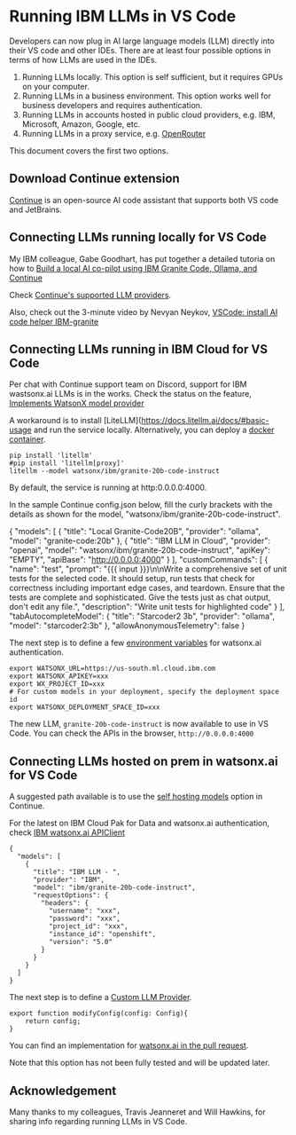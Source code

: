 # Running IBM LLMs in VS Code

Developers can now plug in AI large language models (LLM) directly into their VS code and other IDEs. There are at least four possible options in terms of how LLMs are used in the IDEs.

1. Running LLMs locally. This option is self sufficient, but it requires GPUs on your computer.
2. Running LLMs in a business environment. This option works well for business developers and requires authentication.
3. Running LLMs in accounts hosted in public cloud providers, e.g. IBM, Microsoft, Amazon, Google, etc.
4. Running LLMs in a proxy service, e.g. [OpenRouter](https://openrouter.ai)

This document covers the first two options.

## Download Continue extension

[Continue](https://www.continue.dev/) is an open-source AI code assistant that supports both VS code and JetBrains. 

## Connecting LLMs running locally for VS Code

My IBM colleague, Gabe Goodhart, has put together a detailed tutoria on how to [Build a local AI co-pilot using IBM Granite Code, Ollama, and Continue](https://developer.ibm.com/tutorials/awb-local-ai-copilot-ibm-granite-code-ollama-continue/)

Check [Continue's supported LLM providers](https://docs.continue.dev/setup/select-provider).

Also, check out the 3-minute video by Nevyan Neykov, [VSCode: install AI code helper IBM-granite](https://www.youtube.com/watch?v=VJvjgIx0a0I)


## Connecting LLMs running in IBM Cloud for VS Code

Per chat with Continue support team on Discord, support for IBM wastsonx.ai LLMs is in the works. Check the status on the feature, [Implements WatsonX model provider](https://github.com/continuedev/continue/pull/1831)

A workaround is to install [LiteLLM](https://docs.litellm.ai/docs/#basic-usage and run the service locally. Alternatively, you can deploy a [docker container](https://docs.litellm.ai/docs/proxy/deploy).

```
pip install 'litellm'
#pip install 'litellm[proxy]'
litellm --model watsonx/ibm/granite-20b-code-instruct
```

By default, the service is running at http:0.0.0.0:4000. 

In the sample Continue config.json below, fill the curly brackets with the details as shown for the model, "watsonx/ibm/granite-20b-code-instruct". 

{
  "models": [
    {
      "title": "Local Granite-Code20B",
      "provider": "ollama",
      "model": "granite-code:20b"
    },
    {
      "title": "IBM LLM in Cloud",
      "provider": "openai",
      "model": "watsonx/ibm/granite-20b-code-instruct",
      "apiKey": "EMPTY",
      "apiBase": "http://0.0.0.0:4000"
    }
  ],
  "customCommands": [
    {
      "name": "test",
      "prompt": "{{{ input }}}\n\nWrite a comprehensive set of unit tests for the selected code. It should setup, run tests that check for correctness including important edge cases, and teardown. Ensure that the tests are complete and sophisticated. Give the tests just as chat output, don't edit any file.",
      "description": "Write unit tests for highlighted code"
    }
  ],
  "tabAutocompleteModel": {
    "title": "Starcoder2 3b",
    "provider": "ollama",
    "model": "starcoder2:3b"
  },
  "allowAnonymousTelemetry": false
}

The next step is to define a few [environment variables]((https://docs.litellm.ai/docs/providers/watsonx)) for watsonx.ai authentication.

```
export WATSONX_URL=https://us-south.ml.cloud.ibm.com
export WATSONX_APIKEY=xxx
export WX_PROJECT_ID=xxx
# For custom models in your deployment, specify the deployment space id
export WATSONX_DEPLOYMENT_SPACE_ID=xxx
```

The new LLM, `granite-20b-code-instruct` is now available to use in VS Code. You can check the APIs in the browser, `http://0.0.0.0:4000`

## Connecting LLMs hosted on prem in watsonx.ai for VS Code

A suggested path available is to use the [self hosting models](https://docs.continue.dev/setup/configuration#self-hosting-an-open-source-model) option in Continue. 

For the latest on IBM Cloud Pak for Data and watsonx.ai authentication, check [IBM watsonx.ai APIClient](https://ibm.github.io/watsonx-ai-python-sdk/base.html#credentials.Credentials)


```
{
  "models": [
    {
      "title": "IBM LLM - ",
      "provider": "IBM",
      "model": "ibm/granite-20b-code-instruct",
      "requestOptions": {
        "headers": {
          "username": "xxx",
          "password": "xxx",
          "project_id": "xxx",
          "instance_id": "openshift",
          "version": "5.0"
        }
      }
    }
  ]
}
```

The next step is to define a [Custom LLM Provider](https://docs.continue.dev/setup/configuration#defining-a-custom-llm-provider).

```
export function modifyConfig(config: Config){
    return config;
}
```

You can find an implementation for [watsonx.ai in the pull request](https://github.com/NoeSamaille/continue-watsonx/blob/main/src/watsonx.ts).

Note that this option has not been fully tested and will be updated later.


## Acknowledgement

Many thanks to my colleagues, Travis Jeanneret and Will Hawkins, for sharing info regarding running LLMs in VS Code.